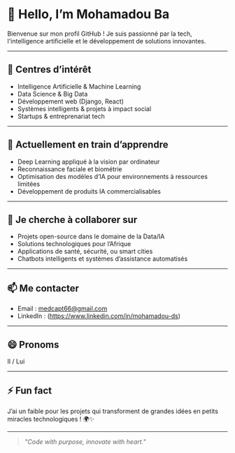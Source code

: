 # 👋 Hello, I’m Mohamadou Ba

Bienvenue sur mon profil GitHub ! Je suis passionné par la tech, l'intelligence artificielle et le développement de solutions innovantes.

---

## 👀 Centres d’intérêt

- Intelligence Artificielle & Machine Learning  
- Data Science & Big Data  
- Développement web (Django, React)  
- Systèmes intelligents & projets à impact social  
- Startups & entreprenariat tech  

---

## 🌱 Actuellement en train d’apprendre

- Deep Learning appliqué à la vision par ordinateur  
- Reconnaissance faciale et biométrie  
- Optimisation des modèles d’IA pour environnements à ressources limitées  
- Développement de produits IA commercialisables  

---

## 💞️ Je cherche à collaborer sur

- Projets open-source dans le domaine de la Data/IA  
- Solutions technologiques pour l’Afrique  
- Applications de santé, sécurité, ou smart cities  
- Chatbots intelligents et systèmes d’assistance automatisés  

---

## 📫 Me contacter

- Email : medcapt66@gmail.com 
- LinkedIn : (https://www.linkedin.com/in/mohamadou-ds)

---

## 😄 Pronoms

Il / Lui

---

## ⚡ Fun fact

J’ai un faible pour les projets qui transforment de grandes idées en petits miracles technologiques ! 🌍✨

---

> *"Code with purpose, innovate with heart."*

